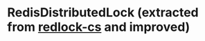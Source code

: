 # RedisDistributedLock (extracted from [redlock-cs](https://github.com/KidFashion/redlock-cs/) and improved)
